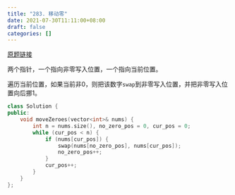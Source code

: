 ```yaml
---
title: "283. 移动零"
date: 2021-07-30T11:11:00+08:00
draft: false
categories: []
---
```


[原题链接](https://leetcode-cn.com/problems/move-zeroes/)

两个指针，一个指向非零写入位置，一个指向当前位置。

遍历当前位置，如果当前非0，则把该数字`swap`到非零写入位置，并把非零写入位置向后挪1。

```cpp
class Solution {
public:
    void moveZeroes(vector<int>& nums) {
        int n = nums.size(), no_zero_pos = 0, cur_pos = 0;
        while (cur_pos < n) {
            if (nums[cur_pos]) {
                swap(nums[no_zero_pos], nums[cur_pos]);
                no_zero_pos++;
            }
            cur_pos++;
        }
    }
};
```
